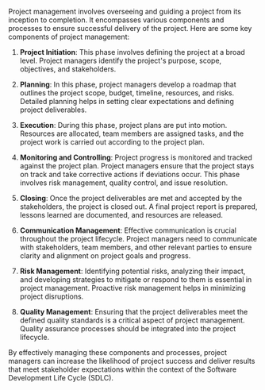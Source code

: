 Project management involves overseeing and guiding a project from its inception to completion. It encompasses various components and processes to ensure successful delivery of the project. Here are some key components of project management:

1. **Project Initiation**: This phase involves defining the project at a broad level. Project managers identify the project's purpose, scope, objectives, and stakeholders.

2. **Planning**: In this phase, project managers develop a roadmap that outlines the project scope, budget, timeline, resources, and risks. Detailed planning helps in setting clear expectations and defining project deliverables.

3. **Execution**: During this phase, project plans are put into motion. Resources are allocated, team members are assigned tasks, and the project work is carried out according to the project plan.

4. **Monitoring and Controlling**: Project progress is monitored and tracked against the project plan. Project managers ensure that the project stays on track and take corrective actions if deviations occur. This phase involves risk management, quality control, and issue resolution.

5. **Closing**: Once the project deliverables are met and accepted by the stakeholders, the project is closed out. A final project report is prepared, lessons learned are documented, and resources are released.

6. **Communication Management**: Effective communication is crucial throughout the project lifecycle. Project managers need to communicate with stakeholders, team members, and other relevant parties to ensure clarity and alignment on project goals and progress.

7. **Risk Management**: Identifying potential risks, analyzing their impact, and developing strategies to mitigate or respond to them is essential in project management. Proactive risk management helps in minimizing project disruptions.

8. **Quality Management**: Ensuring that the project deliverables meet the defined quality standards is a critical aspect of project management. Quality assurance processes should be integrated into the project lifecycle.

By effectively managing these components and processes, project managers can increase the likelihood of project success and deliver results that meet stakeholder expectations within the context of the Software Development Life Cycle (SDLC).
